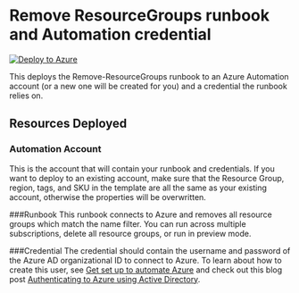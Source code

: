 # Remove ResourceGroups runbook and Automation credential

[![Deploy to Azure](http://azuredeploy.net/deploybutton.png)](https://portal.azure.com/#create/Microsoft.Template/uri/https%3A%2F%2Fraw.githubusercontent.com%2Fazureautomation%2Fautomation-packs%2Fmaster%2F101-remove-resourcegroups%2Fazuredeploy.json)

This deploys the Remove-ResourceGroups runbook to an Azure Automation account (or a new one will be created for you) and a credential the runbook relies on.

## Resources Deployed

### Automation Account

This is the account that will contain your runbook and credentials. If you want to deploy to an existing account, make sure that the Resource Group, region, tags, and SKU in the template are all the same as your existing account, otherwise the properties will be overwritten.

###Runbook
This runbook connects to Azure and removes all resource groups which match the name filter. You can run across multiple subscriptions, delete all resource groups, or run in preview mode.

###Credential
The credential should contain the username and password of the Azure AD organizational ID to connect to Azure. To learn about how to create this user, see [Get set up to automate Azure]("http://aka.ms/getsetuptoautomate") and check out this blog post [Authenticating to Azure using Active Directory]("http://azure.microsoft.com/blog/2014/08/27/azure-automation-authenticating-to-azure-using-azure-active-directory/").
